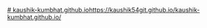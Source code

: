[# kaushik-kumbhat.github.io](https://kaushik54git.github.io/kaushik-kumbhat.github.io/)https://kaushik54git.github.io/kaushik-kumbhat.github.io/
